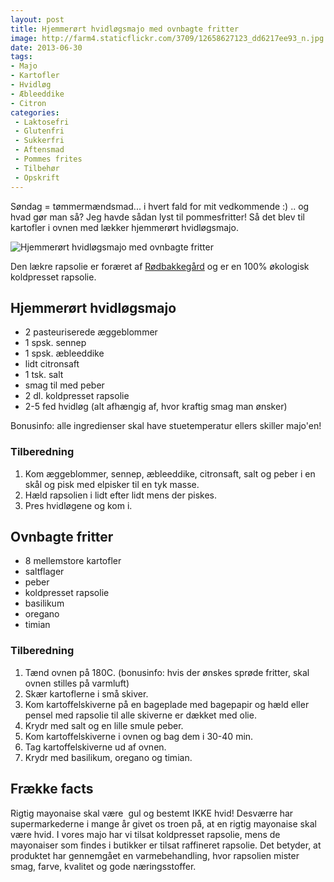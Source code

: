 ```yaml
---
layout: post
title: Hjemmerørt hvidløgsmajo med ovnbagte fritter
image: http://farm4.staticflickr.com/3709/12658627123_dd6217ee93_n.jpg
date: 2013-06-30
tags:
- Majo
- Kartofler
- Hvidløg
- Æbleeddike
- Citron
categories:
 - Laktosefri
 - Glutenfri
 - Sukkerfri
 - Aftensmad
 - Pommes frites
 - Tilbehør
 - Opskrift
---
```

Søndag = tømmermændsmad... i hvert fald for mit vedkommende :) .. og hvad gør
man så? Jeg havde sådan lyst til pommesfritter! Så det blev til kartofler i
ovnen med lækker hjemmerørt hvidløgsmajo.

![Hjemmerørt hvidløgsmajo med ovnbagte fritter](http://farm4.staticflickr.com/3709/12658627123_dd6217ee93.jpg)

Den lækre rapsolie er foræret af [Rødbakkegård](http://www.roedbakkegaard.dk/)
og er en 100% økologisk koldpresset rapsolie.

## Hjemmerørt hvidløgsmajo
- 2 pasteuriserede æggeblommer
- 1 spsk. sennep
- 1 spsk. æbleeddike
- lidt citronsaft
- 1 tsk. salt
- smag til med peber
- 2 dl. koldpresset rapsolie
- 2-5 fed hvidløg (alt afhængig af, hvor kraftig smag man ønsker)

Bonusinfo: alle ingredienser skal have stuetemperatur ellers skiller majo'en!

### Tilberedning
1. Kom æggeblommer, sennep, æbleeddike, citronsaft, salt og peber i en skål og
   pisk med elpisker til en tyk masse.
2. Hæld rapsolien i lidt efter lidt mens der piskes.
3. Pres hvidløgene og kom i.

## Ovnbagte fritter
- 8 mellemstore kartofler
- saltflager
- peber
- koldpresset rapsolie
- basilikum
- oregano
- timian

### Tilberedning
1. Tænd ovnen på 180C. (bonusinfo: hvis der ønskes sprøde fritter, skal ovnen
   stilles på varmluft)
2. Skær kartoflerne i små skiver.
3. Kom kartoffelskiverne på en bageplade med bagepapir og hæld eller pensel med
   rapsolie til alle skiverne er dækket med olie.
4. Krydr med salt og en lille smule peber.
5. Kom kartoffelskiverne i ovnen og bag dem i 30-40 min.
6. Tag kartoffelskiverne ud af ovnen. 
7. Krydr med basilikum, oregano og timian.

## Frække facts
Rigtig mayonaise skal være  gul og bestemt IKKE hvid! Desværre har
supermarkederne i mange år givet os troen på, at en rigtig mayonaise skal være
hvid. I vores majo har vi tilsat koldpresset rapsolie, mens de mayonaiser som
findes i butikker er tilsat raffineret rapsolie. Det betyder, at produktet har
gennemgået en varmebehandling, hvor rapsolien mister smag, farve, kvalitet og
gode næringsstoffer.
